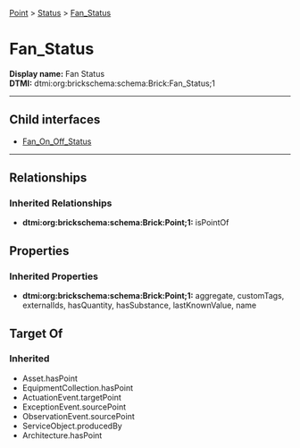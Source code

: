 [Point](../../Point.md) > [Status](../Status.md) > [Fan_Status](#)
# Fan_Status

**Display name:** Fan Status<br />
**DTMI:** dtmi:org:brickschema:schema:Brick:Fan_Status;1

---


## Child interfaces
* [Fan_On_Off_Status](../On_Status/On_Off_Status/Fan_On_Off_Status.md)

---
## Relationships
### Inherited Relationships
* **dtmi:org:brickschema:schema:Brick:Point;1:** isPointOf
## Properties
### Inherited Properties
* **dtmi:org:brickschema:schema:Brick:Point;1:** aggregate, customTags, externalIds, hasQuantity, hasSubstance, lastKnownValue, name
## Target Of
### Inherited
* Asset.hasPoint
* EquipmentCollection.hasPoint
* ActuationEvent.targetPoint
* ExceptionEvent.sourcePoint
* ObservationEvent.sourcePoint
* ServiceObject.producedBy
* Architecture.hasPoint
